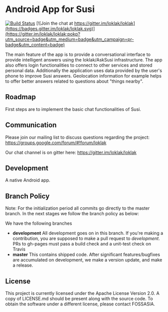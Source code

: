 # Android App for Susi

[![Build Status](https://travis-ci.org/fossasia/susi_android.svg?branch=master)](https://travis-ci.org/fossasia/susi_android)
[![Join the chat at https://gitter.im/loklak/loklak](https://badges.gitter.im/loklak/loklak.svg)](https://gitter.im/loklak/loklak;pokp?utm_source=badge&utm_medium=badge&utm_campaign=pr-badge&utm_content=badge)

The main feature of the app is to provide a conversational interface to provide intelligent answers using the loklak/AskSusi infrastructure. The app also offers login functionalities to connect to other services and stored personal data. Additionally the application uses data provided by the user's phone to improve Susi answers. Geolocation information for example helps to offer better answers related to questions about "things nearby".

## Roadmap

First steps are to implement the basic chat functionalities of Susi.

## Communication

Please join our mailing list to discuss questions regarding the project: https://groups.google.com/forum/#!forum/loklak

Our chat channel is on gitter here: https://gitter.im/loklak/loklak

## Development

A native Android app.

## Branch Policy

Note: For the initialization period all commits go directly to the master branch. In the next stages we follow the branch policy as below:

We have the following branches
 * **development**
	 All development goes on in this branch. If you're making a contribution,
	 you are supposed to make a pull request to _development_.
	 PRs to gh-pages must pass a build check and a unit-test check on Travis
 * **master**
   This contains shipped code. After significant features/bugfixes are accumulated on development, we make a version update, and make a release.

## License

This project is currently licensed under the Apache License Version 2.0. A copy of LICENSE.md should be present along with the source code. To obtain the software under a different license, please contact FOSSASIA.
